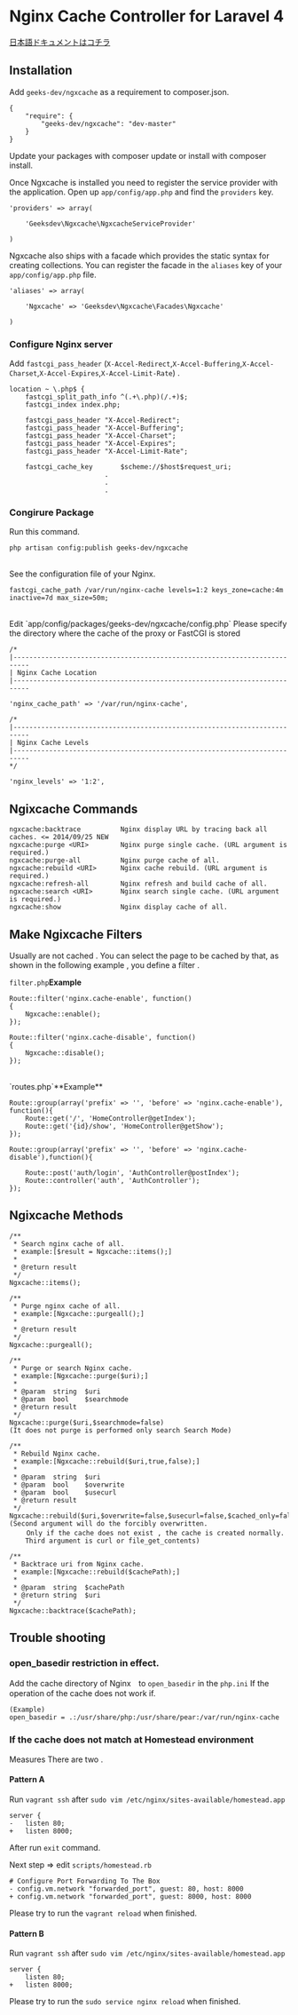 # Nginx Cache Controller for Laravel 4

[日本語ドキュメントはコチラ](http://www.geeks-dev.com/laravel%E3%81%A7nginx%E3%81%AE%E3%82%AD%E3%83%A3%E3%83%83%E3%82%B7%E3%83%A5%E3%82%92%E5%88%B6%E5%BE%A1%E3%81%99%E3%82%8Bngxcache/)

## Installation

Add `geeks-dev/ngxcache` as a requirement to composer.json.

	{
		"require": {
			"geeks-dev/ngxcache": "dev-master"
		}
	}

Update your packages with composer update or install with composer install.

Once Ngxcache is installed you need to register the service provider with the application. Open up `app/config/app.php` and find the `providers` key.

	'providers' => array(

		'Geeksdev\Ngxcache\NgxcacheServiceProvider'

	)

Ngxcache also ships with a facade which provides the static syntax for creating collections. You can register the facade in the `aliases` key of your `app/config/app.php` file.

	'aliases' => array(

		'Ngxcache' => 'Geeksdev\Ngxcache\Facades\Ngxcache'

	)

### Configure Nginx server

Add `fastcgi_pass_header` (`X-Accel-Redirect`,`X-Accel-Buffering`,`X-Accel-Charset`,`X-Accel-Expires`,`X-Accel-Limit-Rate`) .

	location ~ \.php$ {
		fastcgi_split_path_info ^(.+\.php)(/.+)$;
		fastcgi_index index.php;

		fastcgi_pass_header "X-Accel-Redirect";
		fastcgi_pass_header "X-Accel-Buffering";
		fastcgi_pass_header "X-Accel-Charset";
		fastcgi_pass_header "X-Accel-Expires";
		fastcgi_pass_header "X-Accel-Limit-Rate";

		fastcgi_cache_key       $scheme://$host$request_uri;
							.
							.
							.

### Congirure Package

Run this command. 

	php artisan config:publish geeks-dev/ngxcache

<br />
See the configuration file of your Nginx.

	fastcgi_cache_path /var/run/nginx-cache levels=1:2 keys_zone=cache:4m inactive=7d max_size=50m;

<br />
Edit `app/config/packages/geeks-dev/ngxcache/config.php`
Please specify the directory where the cache of the proxy or FastCGI is stored
	
	/*
	|--------------------------------------------------------------------------
	| Nginx Cache Location
	|--------------------------------------------------------------------------

	'nginx_cache_path' => '/var/run/nginx-cache',

	/*
	|--------------------------------------------------------------------------
	| Nginx Cache Levels
	|--------------------------------------------------------------------------
	*/

	'nginx_levels' => '1:2',

## Ngixcache Commands

	ngxcache:backtrace          Nginx display URL by tracing back all caches. <= 2014/09/25 NEW
	ngxcache:purge <URI>        Nginx purge single cache. (URL argument is required.)
	ngxcache:purge-all          Nginx purge cache of all.
	ngxcache:rebuild <URI>      Nginx cache rebuild. (URL argument is required.)
	ngxcache:refresh-all        Nginx refresh and build cache of all.
	ngxcache:search <URI>       Nginx search single cache. (URL argument is required.)
	ngxcache:show               Nginx display cache of all.


## Make Ngixcache Filters

Usually are not cached .  You can select the page to be cached by that, as shown in the following example , you define a filter .

`filter.php`**Example**

	Route::filter('nginx.cache-enable', function()
	{
		Ngxcache::enable();
	});

	Route::filter('nginx.cache-disable', function()
	{
		Ngxcache::disable();
	});

<br >
`routes.php`**Example**

	Route::group(array('prefix' => '', 'before' => 'nginx.cache-enable'), function(){
		Route::get('/', 'HomeController@getIndex');
		Route::get('{id}/show', 'HomeController@getShow');
	});

	Route::group(array('prefix' => '', 'before' => 'nginx.cache-disable'),function(){

		Route::post('auth/login', 'AuthController@postIndex');
		Route::controller('auth', 'AuthController');
	});


## Ngixcache Methods

	/**
	 * Search nginx cache of all.
	 * example:[$result = Ngxcache::items();]
	 *
	 * @return result
	 */
	Ngxcache::items();

	/**
	 * Purge nginx cache of all.
	 * example:[Ngxcache::purgeall();]
	 *
	 * @return result
	 */
	Ngxcache::purgeall();
	
	/**
	 * Purge or search Nginx cache.
	 * example:[Ngxcache::purge($uri);]
	 *
	 * @param  string  $uri
	 * @param  bool    $searchmode
	 * @return result
	 */
	Ngxcache::purge($uri,$searchmode=false)
	(It does not purge is performed only search Search Mode)

	/**
	 * Rebuild Nginx cache.
	 * example:[Ngxcache::rebuild($uri,true,false);]
	 *
	 * @param  string  $uri
	 * @param  bool    $overwrite
	 * @param  bool    $usecurl
	 * @return result
	 */
	Ngxcache::rebuild($uri,$overwrite=false,$usecurl=false,$cached_only=false)
	(Second argument will do the forcibly overwritten.
	 　　Only if the cache does not exist , the cache is created normally.
	 	Third argument is curl or file_get_contents)

	/**
	 * Backtrace uri from Nginx cache.
	 * example:[Ngxcache::rebuild($cachePath);]
	 *
	 * @param  string  $cachePath
	 * @return string  $uri
	 */
	Ngxcache::backtrace($cachePath);


## Trouble shooting

### open_basedir restriction in effect.

Add the cache directory of Nginx　to `open_basedir` in the `php.ini` If the operation of the cache does not work if.

	(Example)
	open_basedir = .:/usr/share/php:/usr/share/pear:/var/run/nginx-cache

### If the cache does not match at Homestead environment
Measures There are two .

#### Pattern A
Run `vagrant ssh` after `sudo vim /etc/nginx/sites-available/homestead.app`

	server {
	-	listen 80;
	+	listen 8000;

After run `exit` command.

Next step => edit `scripts/homestead.rb`

	# Configure Port Forwarding To The Box
	- config.vm.network "forwarded_port", guest: 80, host: 8000
	+ config.vm.network "forwarded_port", guest: 8000, host: 8000

Please try to run the `vagrant reload` when finished.

#### Pattern B
Run `vagrant ssh` after `sudo vim /etc/nginx/sites-available/homestead.app`

	server {
		listen 80;
	+	listen 8000;

Please try to run the `sudo service nginx reload` when finished.


